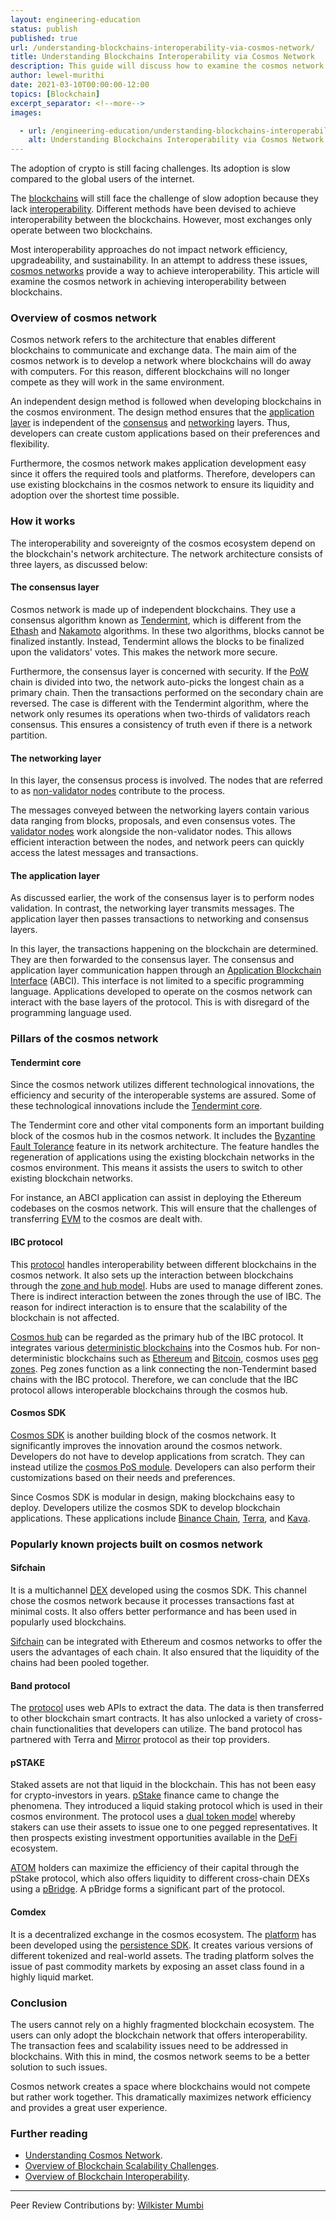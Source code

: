```yaml
---
layout: engineering-education
status: publish
published: true
url: /understanding-blockchains-interoperability-via-cosmos-network/
title: Understanding Blockchains Interoperability via Cosmos Network
description: This guide will discuss how to examine the cosmos network in achieving interoperability between blockchains.
author: lewel-murithi
date: 2021-03-10T00:00:00-12:00
topics: [Blockchain]
excerpt_separator: <!--more-->
images:

  - url: /engineering-education/understanding-blockchains-interoperability-via-cosmos-network/hero.jpg
    alt: Understanding Blockchains Interoperability via Cosmos Network Hero Image
---
```

The adoption of crypto is still facing challenges. Its adoption is slow compared to the global users of the internet. 
<!--more-->
The [blockchains](https://www.ibm.com/topics/what-is-blockchain) will still face the challenge of slow adoption because they lack [interoperability](https://www.gemini.com/cryptopedia/why-is-interoperability-important-for-blockchain). Different methods have been devised to achieve interoperability between the blockchains. However, most exchanges only operate between two blockchains.

Most interoperability approaches do not impact network efficiency, upgradeability, and sustainability. In an attempt to address these issues, [cosmos networks](https://forkast.news/what-is-cosmos-the-internet-of-blockchains/) provide a way to achieve interoperability. This article will examine the cosmos network in achieving interoperability between blockchains.

### Overview of cosmos network
Cosmos network refers to the architecture that enables different blockchains to communicate and exchange data. The main aim of the cosmos network is to develop a network where blockchains will do away with computers. For this reason, different blockchains will no longer compete as they will work in the same environment.

An independent design method is followed when developing blockchains in the cosmos environment. The design method ensures that the [application layer](https://coinmarketcap.com/alexandria/article/what-are-application-layer-protocols) is independent of the [consensus](https://www.coindesk.com/markets/2017/03/04/a-short-guide-to-blockchain-consensus-protocols/) and [networking](https://www.researchgate.net/figure/The-network-layer-of-a-blockchain-system-is-characterized-by-the-P2P-network-topology_fig1_327484523) layers. Thus, developers can create custom applications based on their preferences and flexibility.

Furthermore, the cosmos network makes application development easy since it offers the required tools and platforms. Therefore, developers can use existing blockchains in the cosmos network to ensure its liquidity and adoption over the shortest time possible.

### How it works
The interoperability and sovereignty of the cosmos ecosystem depend on the blockchain's network architecture. The network architecture consists of three layers, as discussed below:

#### The consensus layer
Cosmos network is made up of independent blockchains. They use a consensus algorithm known as [Tendermint](https://blog.cosmos.network/tendermint-explained-bringing-bft-based-pos-to-the-public-blockchain-domain-f22e274a0fdb), which is different from the [Ethash](https://academy.bit2me.com/en/what-is-the-algorithm-of-ethash-mining/) and [Nakamoto](https://medium.com/nakamo-to/nakamoto-consensus-21cd304f96ff) algorithms. In these two algorithms, blocks cannot be finalized instantly. Instead, Tendermint allows the blocks to be finalized upon the validators' votes. This makes the network more secure.

Furthermore, the consensus layer is concerned with security. If the [PoW](https://www.fool.com/investing/stock-market/market-sectors/financials/cryptocurrency-stocks/proof-of-work) chain is divided into two, the network auto-picks the longest chain as a primary chain. Then the transactions performed on the secondary chain are reversed. The case is different with the Tendermint algorithm, where the network only resumes its operations when two-thirds of validators reach consensus. This ensures a consistency of truth even if there is a network partition.

#### The networking layer
In this layer, the consensus process is involved. The nodes that are referred to as [non-validator nodes](https://loomx.io/developers/en/non-validator-node.html#validator-and-non-validator-nodes) contribute to the process.

The messages conveyed between the networking layers contain various data ranging from blocks, proposals, and even consensus votes. The [validator nodes](https://learn.radixdlt.com/article/what-is-a-validator-node) work alongside the non-validator nodes. This allows efficient interaction between the nodes, and network peers can quickly access the latest messages and transactions.

#### The application layer
As discussed earlier, the work of the consensus layer is to perform nodes validation. In contrast, the networking layer transmits messages. The application layer then passes transactions to networking and consensus layers.

In this layer, the transactions happening on the blockchain are determined. They are then forwarded to the consensus layer. The consensus and application layer communication happen through an [Application Blockchain Interface](https://blog.cosmos.network/abci-the-application-blockchain-interface-f1bd8278cdd7) (ABCI). This interface is not limited to a specific programming language. Applications developed to operate on the cosmos network can interact with the base layers of the protocol. This is with disregard of the programming language used.

### Pillars of the cosmos network
#### Tendermint core
Since the cosmos network utilizes different technological innovations, the efficiency and security of the interoperable systems are assured. Some of these technological innovations include the [Tendermint core](https://tendermint.com/core/).

The Tendermint core and other vital components form an important building block of the cosmos hub in the cosmos network. It includes the [Byzantine Fault Tolerance](https://www.fool.com/investing/stock-market/market-sectors/financials/cryptocurrency-stocks/byzantine-fault-tolerance) feature in its network architecture. The feature handles the regeneration of applications using the existing blockchain networks in the cosmos environment. This means it assists the users to switch to other existing blockchain networks.

For instance, an ABCI application can assist in deploying the Ethereum codebases on the cosmos network. This will ensure that the challenges of transferring [EVM](https://ethereum.org/en/developers/docs/evm/) to the cosmos are dealt with.

#### IBC protocol
This [protocol](https://ibcprotocol.org/) handles interoperability between different blockchains in the cosmos network. It also sets up the interaction between blockchains through the [zone and hub model](https://www.preethikasireddy.com/post/how-does-cosmos-work-how-does-it-compare-to-bitcoin-and-ethereum-part-2). Hubs are used to manage different zones. There is indirect interaction between the zones through the use of IBC. The reason for indirect interaction is to ensure that the scalability of the blockchain is not affected.

[Cosmos hub](https://hub.cosmos.network/main/hub-overview/overview.html) can be regarded as the primary hub of the IBC protocol. It integrates various [deterministic blockchains](https://alacritys.net/2020/07/03/what-is-determinism-in-a-blockchain-network/) into the Cosmos hub. For non-deterministic blockchains such as [Ethereum](https://ethereum.org/en/) and [Bitcoin](https://bitcoin.org/en/), cosmos uses [peg zones](https://blog.cosmos.network/the-internet-of-blockchains-how-cosmos-does-interoperability-starting-with-the-ethereum-peg-zone-8744d4d2bc3f#:~:text=A%20peg%20zone%20is%20an,chains%20like%20Bitcoin%20or%20Ethereum.). Peg zones function as a link connecting the non-Tendermint based chains with the IBC protocol. Therefore, we can conclude that the IBC protocol allows interoperable blockchains through the cosmos hub.

#### Cosmos SDK
[Cosmos SDK](https://v1.cosmos.network/sdk) is another building block of the cosmos network. It significantly improves the innovation around the cosmos network. Developers do not have to develop applications from scratch. They can instead utilize the [cosmos PoS module](https://runtimeverification.com/blog/cosmos-modules-documentation/). Developers can also perform their customizations based on their needs and preferences.

Since Cosmos SDK is modular in design, making blockchains easy to deploy. Developers utilize the cosmos SDK to develop blockchain applications. These applications include [Binance Chain](https://www.binance.com/en), [Terra](https://www.terra.money/), and [Kava](https://www.kava.io/).

### Popularly known projects built on cosmos network
#### Sifchain
It is a multichannel [DEX](https://www.coinbase.com/learn/crypto-basics/what-is-a-dex) developed using the cosmos SDK. This channel chose the cosmos network because it processes transactions fast at minimal costs. It also offers better performance and has been used in popularly used blockchains. 

[Sifchain](https://sifchain.finance/) can be integrated with Ethereum and cosmos networks to offer the users the advantages of each chain. It also ensured that the liquidity of the chains had been pooled together.

#### Band protocol
The [protocol](https://bandprotocol.com/bandchain) uses web APIs to extract the data. The data is then transferred to other blockchain smart contracts. It has also unlocked a variety of cross-chain functionalities that developers can utilize. The band protocol has partnered with Terra and [Mirror](https://www.mirror.finance/) protocol as their top providers.

#### pSTAKE
Staked assets are not that liquid in the blockchain. This has not been easy for crypto-investors in years. [pStake](https://pstake.finance/) finance came to change the phenomena. They introduced a liquid staking protocol which is used in their cosmos environment. The protocol uses a [dual token model](https://phemex.com/academy/what-is-the-dual-token-model) whereby stakers can use their assets to issue one to one pegged representatives. It then prospects existing investment opportunities available in the [DeFi](https://www.coinbase.com/learn/crypto-basics/what-is-defi) ecosystem.

[ATOM](https://www.kraken.com/learn/what-is-cosmos-atom) holders can maximize the efficiency of their capital through the pStake protocol, which also offers liquidity to different cross-chain DEXs using a [pBridge](https://docs.pstake.finance/Asset_Issuance_using_the_Bridge/). A pBridge forms a significant part of the protocol.

#### Comdex
It is a decentralized exchange in the cosmos ecosystem. The [platform](https://comdex.one/home) has been developed using the [persistence SDK](https://medium.com/@idiojames99/all-there-is-to-know-about-persistence-sdk-and-persistence-dapp-s-842dda7749a2). It creates various versions of different tokenized and real-world assets. The trading platform solves the issue of past commodity markets by exposing an asset class found in a highly liquid market.

### Conclusion
The users cannot rely on a highly fragmented blockchain ecosystem. The users can only adopt the blockchain network that offers interoperability. The transaction fees and scalability issues need to be addressed in blockchains. With this in mind, the cosmos network seems to be a better solution to such issues. 

Cosmos network creates a space where blockchains would not compete but rather work together. This dramatically maximizes network efficiency and provides a great user experience.

### Further reading
- [Understanding Cosmos Network](https://medium.com/onomy-protocol/understanding-cosmos-the-internet-of-blockchains-fc3aa25689a0).
- [Overview of Blockchain Scalability Challenges](https://101blockchains.com/blockchain-scalability-challenges/).
- [Overview of Blockchain Interoperability](https://www.analyticssteps.com/blogs/all-about-blockchain-interoperability-2022).

---
Peer Review Contributions by: [Wilkister Mumbi](/engineering-education/authors/wilkister-mumbi/)
